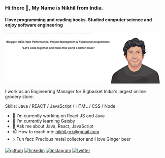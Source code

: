 ### Hi there 👋, My Name is Nikhil from India.
#### I love programming and reading books. Studied computer science and enjoy software engineering
![I love programming and reading books. Studied computer science and enjoy software engineering](https://github.com/nikhilkesari/nikhilkesari/blob/master/Screenshot%202021-02-05%20at%2013.51.12.png)

I work as an Engineering Manager for Bigbasket India's largest online grocery store.

Skills: Java / REACT / JavaScript / HTML / CSS / Node

- 🔭 I’m currently working on React JS and Java 
- 🌱 I’m currently learning Gatsby 
- 💬 Ask me about Java, React, JavaScript 
- 📫 How to reach me: nikhil.grk@gmail.com 
- ⚡ Fun fact: Precious metal collector and I love Ginger beer 


[<img src='https://cdn.jsdelivr.net/npm/simple-icons@3.0.1/icons/github.svg' alt='github' height='40'>](https://github.com/nikhilkesari)  [<img src='https://cdn.jsdelivr.net/npm/simple-icons@3.0.1/icons/linkedin.svg' alt='linkedin' height='40'>](https://www.linkedin.com/in/nikhilkesari/)  [<img src='https://cdn.jsdelivr.net/npm/simple-icons@3.0.1/icons/instagram.svg' alt='instagram' height='40'>](https://www.instagram.com/https://www.instagram.com/nikhilkesari)  [<img src='https://cdn.jsdelivr.net/npm/simple-icons@3.0.1/icons/twitter.svg' alt='twitter' height='40'>](https://twitter.com/nixnoxiusm)  

